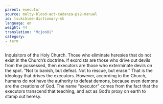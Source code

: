 ```yaml
---
parent: executor
source: melty-blood-act-cadenza-ps2-manual
id: tsukihime-dictionary-mb
language: en
weight: 44
translation: "Mcjon01"
category:
- term
---
```


Inquisitors of the Holy Church. Those who eliminate heresies that do not exist in the Church’s doctrine.
If exorcists are those who drive out devils from the possessed, then executors are those who exterminate devils on the spot. “Not to banish, but defeat. Not to rescue, but erase.” That is the ideology that drives the executors.
However, according to the Church, humans do not have the authority to defeat demons, because even demons are the creations of God. The name “executor” comes from the fact that the executors transcend that teaching, and act as God’s proxy on earth to stamp out heresy.
